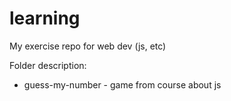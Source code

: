 # learning

My exercise repo for web dev (js, etc)

Folder description:

- guess-my-number - game from course about js
